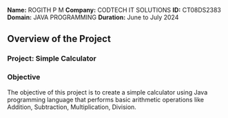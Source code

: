 **Name:** ROGITH P M
**Company:** CODTECH IT SOLUTIONS
**ID:** CT08DS2383
**Domain:** JAVA PROGRAMMING
**Duration:** June to July 2024

## Overview of the Project

### Project: Simple Calculator

### Objective
The objective of this project is to create a simple calculator using Java programming language that performs basic arithmetic operations like Addition, Subtraction, Multiplication, Division.

